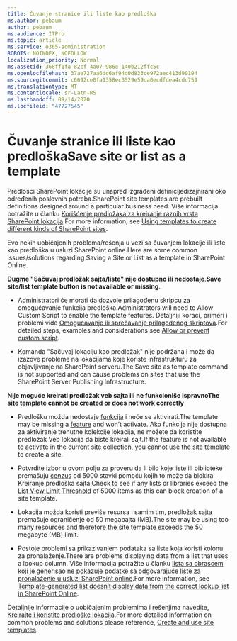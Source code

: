 ```yaml
---
title: Čuvanje stranice ili liste kao predloška
ms.author: pebaum
author: pebaum
ms.audience: ITPro
ms.topic: article
ms.service: o365-administration
ROBOTS: NOINDEX, NOFOLLOW
localization_priority: Normal
ms.assetid: 368ff1fa-82cf-4a07-986e-140b212ffc5c
ms.openlocfilehash: 37ae727aa6dd6af94d0d833ce972aec413d90194
ms.sourcegitcommit: c6692ce0fa1358ec3529e59ca0ecdfdea4cdc759
ms.translationtype: MT
ms.contentlocale: sr-Latn-RS
ms.lasthandoff: 09/14/2020
ms.locfileid: "47727545"
---
```

# <a name="save-site-or-list-as-a-template"></a><span data-ttu-id="78b7c-102">Čuvanje stranice ili liste kao predloška</span><span class="sxs-lookup"><span data-stu-id="78b7c-102">Save site or list as a template</span></span>

<span data-ttu-id="78b7c-103">Predlošci SharePoint lokacije su unapred izgrađeni definicijedizajnirani oko određenih poslovnih potreba.</span><span class="sxs-lookup"><span data-stu-id="78b7c-103">SharePoint site templates are prebuilt definitions designed around a particular business need.</span></span> <span data-ttu-id="78b7c-104">Više informacija potražite u članku [Korišćenje predložaka za kreiranje raznih vrsta SharePoint lokacija](https://support.office.com/article/using-templates-to-create-different-kinds-of-sharepoint-sites-449eccec-ff99-4cf3-b62e-dcfee37e8da4).</span><span class="sxs-lookup"><span data-stu-id="78b7c-104">For more information, see [Using templates to create different kinds of SharePoint sites](https://support.office.com/article/using-templates-to-create-different-kinds-of-sharepoint-sites-449eccec-ff99-4cf3-b62e-dcfee37e8da4).</span></span>

<span data-ttu-id="78b7c-105">Evo nekih uobičajenih problema/rešenja u vezi sa čuvanjem lokacije ili liste kao predloška u usluzi SharePoint online.</span><span class="sxs-lookup"><span data-stu-id="78b7c-105">Here are some common issues/solutions regarding Saving a Site or List as a template in SharePoint Online.</span></span>

<span data-ttu-id="78b7c-106">**Dugme "Sačuvaj predložak sajta/liste" nije dostupno ili nedostaje**.</span><span class="sxs-lookup"><span data-stu-id="78b7c-106">**Save site/list template button is not available or missing**.</span></span> 

- <span data-ttu-id="78b7c-107">Administratori će morati da dozvole prilagođenu skripcu za omogućavanje funkcija predloška.</span><span class="sxs-lookup"><span data-stu-id="78b7c-107">Administrators will need to Allow Custom Script to enable the template features.</span></span> <span data-ttu-id="78b7c-108">Detaljniji koraci, primeri i problemi vide [Omogućavanje ili sprečavanje prilagođenog skriptova](https://docs.microsoft.com/sharepoint/allow-or-prevent-custom-script).</span><span class="sxs-lookup"><span data-stu-id="78b7c-108">For detailed steps, examples and considerations see [Allow or prevent custom script](https://docs.microsoft.com/sharepoint/allow-or-prevent-custom-script).</span></span>


- <span data-ttu-id="78b7c-109">Komanda "Sačuvaj lokaciju kao predložak" nije podržana i može da izazove probleme na lokacijama koje koriste infrastrukturu za objavljivanje na SharePoint serveru.</span><span class="sxs-lookup"><span data-stu-id="78b7c-109">The Save site as template command is not supported and can cause problems on sites that use the SharePoint Server Publishing Infrastructure.</span></span>


<span data-ttu-id="78b7c-110">**Nije moguće kreirati predložak veb sajta ili ne funkcioniše ispravno**</span><span class="sxs-lookup"><span data-stu-id="78b7c-110">**The site template cannot be created or does not work correctly**</span></span>

- <span data-ttu-id="78b7c-111">Predlošku možda nedostaje [funkcija](https://social.technet.microsoft.com/wiki/contents/articles/14423.sharepoint-2013-existing-features-guid.aspx) i neće se aktivirati.</span><span class="sxs-lookup"><span data-stu-id="78b7c-111">The template may be missing a [feature](https://social.technet.microsoft.com/wiki/contents/articles/14423.sharepoint-2013-existing-features-guid.aspx) and won’t activate.</span></span> <span data-ttu-id="78b7c-112">Ako funkcija nije dostupna za aktiviranje trenutne kolekcije lokacija, ne možete da koristite predložak Veb lokacija da biste kreirali sajt.</span><span class="sxs-lookup"><span data-stu-id="78b7c-112">If the feature is not available to activate in the current site collection, you cannot use the site template to create a site.</span></span>


- <span data-ttu-id="78b7c-113">Potvrdite izbor u ovom polju za proveru da li bilo koje liste ili biblioteke premašuju [cenzus](https://support.office.com/article/Manage-large-lists-and-libraries-in-SharePoint-B8588DAE-9387-48C2-9248-C24122F07C59) od 5000 stavki pomoću kojih to može da blokira Kreiranje predloška sajta.</span><span class="sxs-lookup"><span data-stu-id="78b7c-113">Check to see if any lists or libraries exceed the [List View Limit Threshold](https://support.office.com/article/Manage-large-lists-and-libraries-in-SharePoint-B8588DAE-9387-48C2-9248-C24122F07C59) of 5000 items as this can block creation of a site template.</span></span>


- <span data-ttu-id="78b7c-114">Lokacija možda koristi previše resursa i samim tim, predložak sajta premašuje ograničenje od 50 megabajta (MB).</span><span class="sxs-lookup"><span data-stu-id="78b7c-114">The site may be using too many resources and therefore the site template exceeds the 50 megabyte (MB) limit.</span></span>


- <span data-ttu-id="78b7c-115">Postoje problemi sa prikazivanjem podataka sa liste koja koristi kolonu za pronalaženje.</span><span class="sxs-lookup"><span data-stu-id="78b7c-115">There are problems displaying data from a list that uses a lookup column.</span></span> <span data-ttu-id="78b7c-116">Više informacija potražite u članku [lista sa obrascem koji je generisao ne pokazuje podatke sa odgovarajuće liste za pronalaženje u usluzi SharePoint online](https://docs.microsoft.com/sharepoint/support/lists-and-libraries/template-generated-list-incorrect-data).</span><span class="sxs-lookup"><span data-stu-id="78b7c-116">For more information, see [Template-generated list doesn’t display data from the correct lookup list in SharePoint Online](https://docs.microsoft.com/sharepoint/support/lists-and-libraries/template-generated-list-incorrect-data).</span></span>


<span data-ttu-id="78b7c-117">Detaljnije informacije o uobičajenim problemima i rešenjima navedite, [Kreirajte i koristite predloške lokacija](https://support.office.com/article/Create-and-use-site-templates-60371B0F-00E0-4C49-A844-34759EBDD989).</span><span class="sxs-lookup"><span data-stu-id="78b7c-117">For more detailed information on common problems and solutions please reference, [Create and use site templates](https://support.office.com/article/Create-and-use-site-templates-60371B0F-00E0-4C49-A844-34759EBDD989).</span></span>

